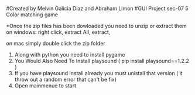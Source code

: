 #Created by Melvin Galicia Diaz and Abraham Limon
#GUI Project sec-07 5
Color matching game

*Once the zip files has been dowloaded you need to unzip or extract them
 on windows: right click, extract All, extract,
 
 on mac simply double click the zip folder
1) Along with python you need to install pygame
2) You Would Also Need To Install playsound ( pip install playsound==1.2.2 )
3) If you have playsound install already you must unistall that version ( it throw out a random error that can't be fix)
4) Open mainmenue to start
